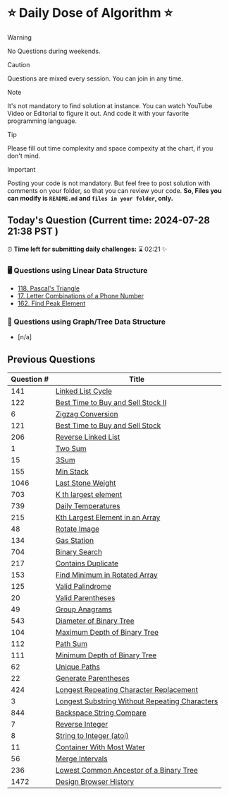 # ⭐ Daily Dose of Algorithm ⭐
> [!WARNING]
> No Questions during weekends.

> [!CAUTION]
> Questions are mixed every session. You can join in any time.

> [!NOTE]
> It's not mandatory to find solution at instance. You can watch YouTube Video or Editorial to figure it out. And code it with your favorite programming language.

> [!TIP]  
> Please fill out time complexity and space compexity at the chart, if you don't mind.

> [!IMPORTANT]
> Posting your code is not mandatory. But feel free to post solution with comments on your folder, so that you can review your code. **So, Files you can modify is `README.md` and `files in your folder`, only.**

## Today's Question (Current time: <!-- TIME --> 2024-07-28 21:38 PST <!-- /TIME -->)
⏰ **Time left for submitting daily challenges:** ⌛️<!-- TIME LEFT --> 02:21 <!-- /TIME LEFT --> ✨
### 🖥️ Questions using Linear Data Structure
- [118. Pascal's Triangle](https://leetcode.com/problems/pascals-triangle/description/)
- [17. Letter Combinations of a Phone Number](https://leetcode.com/problems/letter-combinations-of-a-phone-number/description//) 
- [162. Find Peak Element](https://leetcode.com/problems/find-peak-element/description//)

### 🌲 Questions using Graph/Tree Data Structure

- [n/a]

## Previous Questions

| Question # | Title                                                                                                            |
| ---------- | ---------------------------------------------------------------------------------------------------------------- |
| 141        | [Linked List Cycle](https://leetcode.com/problems/linked-list-cycle/description/)                                |
| 122        | [Best Time to Buy and Sell Stock II](https://leetcode.com/problems/best-time-to-buy-and-sell-stock-ii/description/)|
| 6          | [Zigzag Conversion](https://leetcode.com/problems/zigzag-conversion/description/)                                |
| 121        | [Best Time to Buy and Sell Stock](https://leetcode.com/problems/best-time-to-buy-and-sell-stock/)                |
| 206        | [Reverse Linked List](https://leetcode.com/problems/reverse-linked-list/description/)                            |
| 1          | [Two Sum](https://leetcode.com/problems/two-sum/description/)                                                    |
| 15         | [3Sum](https://leetcode.com/problems/3sum/description/)                                                          |
| 155        | [Min Stack](https://leetcode.com/problems/min-stack/description/)                                                |
| 1046       | [Last Stone Weight](https://leetcode.com/problems/last-stone-weight/description/)                                |
| 703        | [K th largest element](https://leetcode.com/problems/kth-largest-element-in-a-stream/description/)               |
| 739        | [Daily Temperatures](https://leetcode.com/problems/daily-temperatures/description/)                              |
| 215        | [Kth Largest Element in an Array](https://leetcode.com/problems/kth-largest-element-in-an-array/description/)    |
| 48         | [Rotate Image](https://leetcode.com/problems/rotate-image/description/)                                          |
| 134        | [Gas Station](https://leetcode.com/problems/gas-station/description/)                                            |
| 704        | [Binary Search](https://leetcode.com/problems/binary-search/description/)                                        |
| 217        | [Contains Duplicate](https://leetcode.com/problems/contains-duplicate/description/)                              |
| 153        | [Find Minimum in Rotated Array](https://leetcode.com/problems/find-minimum-in-rotated-sorted-array/description/) |
| 125        | [Valid Palindrome](https://leetcode.com/problems/valid-palindrome/description/)                                  |
| 20         | [Valid Parentheses](https://leetcode.com/problems/valid-parentheses/description/)                                |
| 49         | [Group Anagrams](https://leetcode.com/problems/group-anagrams/description/)                                      |
| 543        | [Diameter of Binary Tree](https://leetcode.com/problems/diameter-of-binary-tree/description/)                    |
| 104        | [Maximum Depth of Binary Tree](https://leetcode.com/problems/maximum-depth-of-binary-tree/description/)          |
| 112        | [Path Sum](https://leetcode.com/problems/path-sum/description/)                                                  |
| 111        | [Minimum Depth of Binary Tree](https://leetcode.com/problems/minimum-depth-of-binary-tree/)                 |
| 62         | [Unique Paths](https://leetcode.com/problems/unique-paths/)                                                  |
| 22         | [Generate Parentheses](https://leetcode.com/problems/generate-parentheses/description/)                      |
| 424        | [Longest Repeating Character Replacement](https://leetcode.com/problems/longest-repeating-character-replacement/description/) |
| 3           | [Longest Substring Without Repeating Characters](https://leetcode.com/problems/longest-substring-without-repeating-characters/description/) |
| 844        | [Backspace String Compare](https://leetcode.com/problems/backspace-string-compare/description/) |
| 7          | [Reverse Integer](https://leetcode.com/problems/reverse-integer/description/) |
| 8          | [String to Integer (atoi)](https://leetcode.com/problems/string-to-integer-atoi/description/) |
| 11         | [Container With Most Water](https://leetcode.com/problems/container-with-most-water/description/) |
| 56        | [Merge Intervals](https://leetcode.com/problems/merge-intervals/description/)                                     |
| 236        | [Lowest Common Ancestor of a Binary Tree](https://leetcode.com/problems/lowest-common-ancestor-of-a-binary-tree/description/) |
| 1472        | [Design Browser History](https://leetcode.com/problems/design-browser-history/description/)                     |
